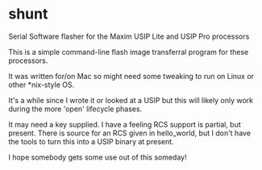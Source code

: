 # shunt
Serial Software flasher for the Maxim USIP Lite and USIP Pro processors

This is a simple command-line flash image transferral program for these processors.

It was written for/on Mac so might need some tweaking to run on Linux or other *nix-style OS.

It's a while since I wrote it or looked at a USIP but this will likely only work during the more 'open' lifecycle phases.

It may need a key supplied. I have a feeling RCS support is partial, but present.
There is source for an RCS given in hello_world, but I don't have the tools to turn this into a USIP binary at present.

I hope somebody gets some use out of this someday!
